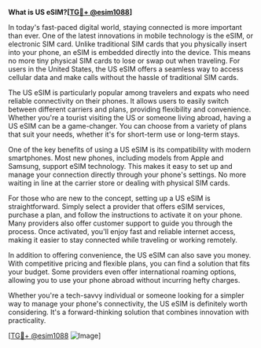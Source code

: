 **What is US eSIM?[[TG💪+ @esim1088](https://t.me/s/esim1088)]**

In today's fast-paced digital world, staying connected is more important than ever. One of the latest innovations in mobile technology is the eSIM, or electronic SIM card. Unlike traditional SIM cards that you physically insert into your phone, an eSIM is embedded directly into the device. This means no more tiny physical SIM cards to lose or swap out when traveling. For users in the United States, the US eSIM offers a seamless way to access cellular data and make calls without the hassle of traditional SIM cards.

The US eSIM is particularly popular among travelers and expats who need reliable connectivity on their phones. It allows users to easily switch between different carriers and plans, providing flexibility and convenience. Whether you're a tourist visiting the US or someone living abroad, having a US eSIM can be a game-changer. You can choose from a variety of plans that suit your needs, whether it's for short-term use or long-term stays.

One of the key benefits of using a US eSIM is its compatibility with modern smartphones. Most new phones, including models from Apple and Samsung, support eSIM technology. This makes it easy to set up and manage your connection directly through your phone's settings. No more waiting in line at the carrier store or dealing with physical SIM cards.

For those who are new to the concept, setting up a US eSIM is straightforward. Simply select a provider that offers eSIM services, purchase a plan, and follow the instructions to activate it on your phone. Many providers also offer customer support to guide you through the process. Once activated, you'll enjoy fast and reliable internet access, making it easier to stay connected while traveling or working remotely.

In addition to offering convenience, the US eSIM can also save you money. With competitive pricing and flexible plans, you can find a solution that fits your budget. Some providers even offer international roaming options, allowing you to use your phone abroad without incurring hefty charges.

Whether you're a tech-savvy individual or someone looking for a simpler way to manage your phone's connectivity, the US eSIM is definitely worth considering. It's a forward-thinking solution that combines innovation with practicality. 

[[TG💪+ @esim1088](https://t.me/s/esim1088) ![Image](https://i.postimg.cc/Y0z9fWf4/image.png)]